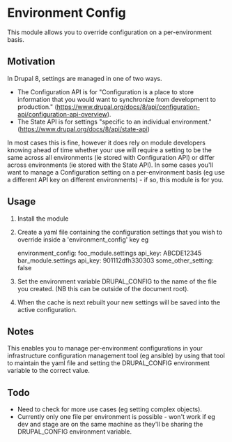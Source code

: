 Environment Config
==================

This module allows you to override configuration on a per-environment basis.

Motivation
----------

In Drupal 8, settings are managed in one of two ways.
- The Configuration API is for "Configuration is a place to store information that you would want to synchronize from development to production." (https://www.drupal.org/docs/8/api/configuration-api/configuration-api-overview).
- The State API is for settings "specific to an individual environment."
  (https://www.drupal.org/docs/8/api/state-api)


In most cases this is fine, however it does rely on module developers knowing ahead of time whether your use will require a setting to be the same across all environments (ie stored with Configuration API) or differ across environments (ie stored with the State API). In some cases you'll want to manage a Configuration setting on a per-environment basis (eg use a different API key on different environments) - if so, this module is for you.

Usage
-----

1. Install the module

2. Create a yaml file containing the configuration settings that you wish to override inside a 'environment_config' key eg

    environment_config:
      foo_module.settings
        api_key: ABCDE12345
      bar_module.settings
        api_key: 901112dfh330303
        some_other_setting: false


3. Set the environment variable DRUPAL_CONFIG to the name of the file you created. (NB this can be outside of the document root).

4. When the cache is next rebuilt your new settings will be saved into the active configuration.

Notes
-----

This enables you to manage per-environment configurations in your infrastructure configuration management tool (eg ansible) by using that tool to maintain the yaml file and setting the DRUPAL_CONFIG environment variable to the correct value.

Todo
----

- Need to check for more use cases (eg setting complex objects).
- Currently only one file per environment is possible - won't work if eg dev and stage are on the same machine as they'll be sharing the DRUPAL_CONFIG environment variable.
